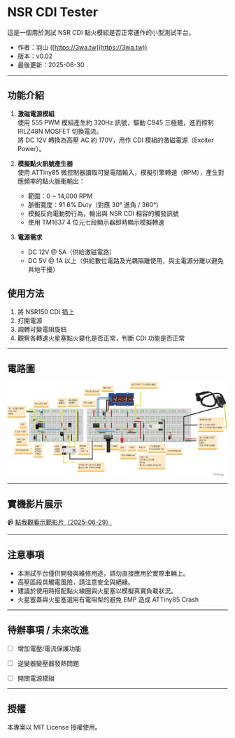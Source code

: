# NSR CDI Tester

這是一個用於測試 NSR CDI 點火模組是否正常運作的小型測試平台。

- 作者：羽山 ([https://3wa.tw](https://3wa.tw))  
- 版本：v0.02
- 最後更新：2025-06-30

---

## 功能介紹

1. **激磁電源模組**  
   使用 555 PWM 模組產生約 320Hz 訊號，驅動 C945 三極體，進而控制 IRLZ48N MOSFET 切換電流。  
   將 DC 12V 轉換為高壓 AC 約 170V，用作 CDI 模組的激磁電源（Exciter Power）。

2. **模擬點火訊號產生器**  
   使用 ATTiny85 微控制器讀取可變電阻輸入，模擬引擎轉速（RPM），產生對應頻率的點火脈衝輸出：  
   - 範圍：0 ~ 14,000 RPM  
   - 脈衝寬度：91.6% Duty（對應 30° 進角 / 360°）  
   - 模擬反向電動勢行為，輸出與 NSR CDI 相容的觸發訊號  
   - 使用 TM1637 4 位元七段顯示器即時顯示模擬轉速

3. **電源需求**
   - DC 12V @ 5A（供給激磁電路）
   - DC 5V @ 1A 以上（供給數位電路及光耦隔離使用，與主電源分離以避免共地干擾）

## 使用方法

1. 將 NSR150 CDI 插上
2. 打開電源
3. 調轉可變電阻旋鈕
4. 觀察各轉速火星塞點火變化是否正常，判斷 CDI 功能是否正常

---

## 電路圖

![NSR CDI Tester Circuit Diagram](NSR_CDI_TESTER電路圖V0.02.png)

---

## 實機影片展示

📹 [點我觀看示範影片（2025-06-29）](snapshot/20250629_NSRCDI_Tester.mp4)

---

## 注意事項

- 本測試平台僅供開發與維修用途，請勿直接應用於實際車輛上。
- 高壓區段具觸電風險，請注意安全與絕緣。
- 建議於使用時搭配點火線圈與火星塞以模擬真實負載狀況。
- 火星塞蓋與火星塞選用有電阻型的避免 EMP 造成 ATTiny85 Crash

---

## 待辦事項 / 未來改進

- [ ] 增加電壓/電流保護功能
- [ ] 逆變器變壓器發熱問題
- [ ] 開關電源模組


---

## 授權

本專案以 MIT License 授權使用。
